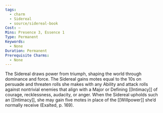 ```yaml
---
tags:
  - charm
  - Sidereal
  - source/sidereal-book
Cost: —
Mins: Presence 3, Essence 1
Type: Permanent
Keywords:
  - None
Duration: Permanent
Prerequisite Charms:
  - None
---
```

The Sidereal draws power from triumph, shaping the world through dominance and force. The Sidereal gains motes equal to the 10s on persuade and threaten rolls she makes with any Ability and attack rolls against nontrivial enemies that align with a Major or Defining [[Intimacy]] of courage, recklessness, audacity, or anger. When the Sidereal upholds such an [[Intimacy]], she may gain five motes in place of the [[Willpower]] she’d normally receive (Exalted, p. 169).